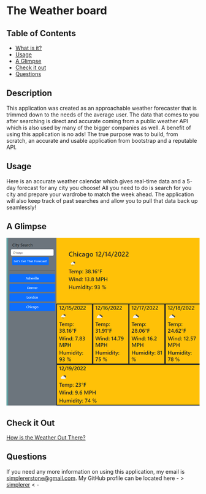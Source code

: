 # The Weather board

## Table of Contents
- [What is it?](#description)
- [Usage](#usage)
- [A Glimpse](#a-glimpse)
- [Check it out](#check-it-out)
- [Questions](#questions)


## Description

This application was created as an approachable weather forecaster that is trimmed down to the needs of the average user. The data that comes to you after searching is direct and accurate coming from a public weather API which is also used by many of the bigger companies as well. A benefit of using this application is no ads! The true purpose was to build, from scratch, an accurate and usable application from bootstrap and a reputable API. 

## Usage

Here is an accurate weather calendar which gives real-time data and a 5-day forecast for any city you choose! All you need to do is search for you city and prepare your wardrobe to match the week ahead. The application will also keep track of past searches and allow you to pull that data back up seamlessly!

## A Glimpse

![In Action](./assets/images/weather-board.png)

## Check it Out

[How is the Weather Out There?](https://simplerer.github.io/weather-board/)

## Questions
  If you need any more information on using this application, my email is simplererstone@gmail.com.
  My GitHub profile can be located here - >  [simplerer](https://github.com/simplerer)  < -
